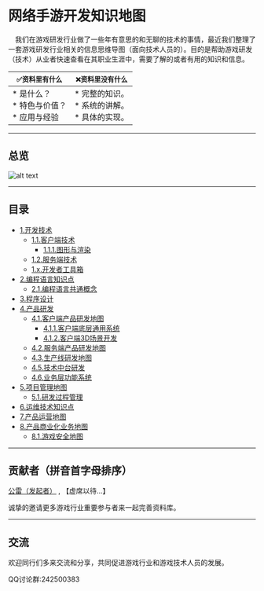 # 网络手游开发知识地图
&emsp;我们在游戏研发行业做了一些年有意思的和无聊的技术的事情，最近我们整理了一套游戏研发行业相关的信息思维导图（面向技术人员的）。目的是帮助游戏研发（技术）从业者快速查看在其职业生涯中，需要了解的或者有用的知识和信息。


| ``` ✅资料里有什么 ``` | ``` ❌资料里没有什么 ``` |
| --- | --- |
| *   是什么？<br /> *   特色与价值？<br /> *   应用与经验<br /> |  *   完整的知识。<br /> *   系统的讲解。<br /> *   具体的实现。<br /> |


----
## 总览
![alt text](https://github.com/gonglei007/GameDevMind/blob/main/exports/0.总览.png?raw=true)

----
## 目录
* [1.开发技术](https://github.com/gonglei007/GameDevMind/blob/main/exports/1.开发技术.png?raw=true)
    * [1.1.客户端技术](https://github.com/gonglei007/GameDevMind/blob/main/exports/1.1.客户端技术.png?raw=true)
        * [1.1.1.图形与渲染](https://github.com/gonglei007/GameDevMind/blob/main/exports/1.1.1.图形与渲染.png?raw=true)
    * [1.2.服务端技术](https://github.com/gonglei007/GameDevMind/blob/main/exports/1.2.服务端技术.png?raw=true)
    * [1.x.开发者工具箱](https://github.com/gonglei007/GameDevMind/blob/main/exports/1.x.开发者工具箱.png?raw=true)
* [2.编程语言知识点](https://github.com/gonglei007/GameDevMind/blob/main/exports/2.编程语言知识点.png?raw=true)
    * [2.1.编程语言共通概念](https://github.com/gonglei007/GameDevMind/blob/main/exports/2.1.编程语言共通概念.png?raw=true)
* [3.程序设计](https://github.com/gonglei007/GameDevMind/blob/main/exports/3.程序设计.png?raw=true)
* [4.产品研发](https://github.com/gonglei007/GameDevMind/blob/main/exports/4.产品研发.png?raw=true)
    * [4.1.客户端产品研发地图](https://github.com/gonglei007/GameDevMind/blob/main/exports/4.1.客户端产品研发地图.png?raw=true)
        * [4.1.1.客户端底层通用系统](https://github.com/gonglei007/GameDevMind/blob/main/exports/4.1.1.客户端底层通用系统.png?raw=true)
        * [4.1.2.客户端3D场景开发](https://github.com/gonglei007/GameDevMind/blob/main/exports/4.1.2.客户端3D场景开发.png?raw=true)
    * [4.2.服务端产品研发地图](https://github.com/gonglei007/GameDevMind/blob/main/exports/4.2.服务端产品研发地图.png?raw=true)
    * [4.3.生产线研发地图](https://github.com/gonglei007/GameDevMind/blob/main/exports/4.3.生产线研发地图.png?raw=true)
    * [4.5.技术中台研发](https://github.com/gonglei007/GameDevMind/blob/main/exports/4.5.技术中台研发.png?raw=true)
    * [4.6.业务层功能系统](https://github.com/gonglei007/GameDevMind/blob/main/exports/4.6.业务层功能系统.png?raw=true)
* [5.项目管理地图](https://github.com/gonglei007/GameDevMind/blob/main/exports/5.项目管理地图.png?raw=true)
    * [5.1.研发过程管理](https://github.com/gonglei007/GameDevMind/blob/main/exports/5.1.研发过程管理.png?raw=true)
* [6.运维技术知识点](https://github.com/gonglei007/GameDevMind/blob/main/exports/6.运维技术知识点.png?raw=true)
* [7.产品运营地图](https://github.com/gonglei007/GameDevMind/blob/main/exports/7.产品运营地图.png?raw=true)
* [8.产品商业化业务地图](https://github.com/gonglei007/GameDevMind/blob/main/exports/8.产品商业化业务地图.png?raw=true)
    * [8.1.游戏安全地图](https://github.com/gonglei007/GameDevMind/blob/main/exports/8.1.游戏安全地图.png?raw=true)

----
## 贡献者（拼音首字母排序）
[公雷（发起者）](https://github.com/gonglei007) , 【虚席以待...】

诚挚的邀请更多游戏行业重要参与者来一起完善资料库。

----
## 交流
欢迎同行们多来交流和分享，共同促进游戏行业和游戏技术人员的发展。

QQ讨论群:242500383
